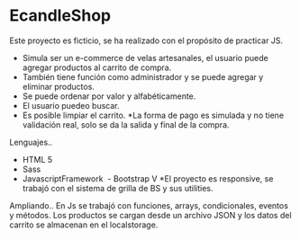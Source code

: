 # EcandleShop
Este proyecto es ficticio, se ha realizado con el propósito de practicar JS. 
- Simula ser un e-commerce de velas artesanales, el usuario puede agregar productos al carrito de compra. 
- También tiene función como administrador y se puede agregar y eliminar productos. 
- Se puede ordenar por valor y alfabéticamente. 
- El usuario puedeo buscar.
- Es posible limpiar el carrito. 
*La forma de pago es simulada y no tiene validación real, solo se da la salida y final de la compra. 

Lenguajes..
- HTML 5
- Sass 
- JavascriptFramework
 - Bootstrap V
*El proyecto es responsive, se trabajó con el sistema de grilla de BS y sus utilities. 

Ampliando.. 
En Js se trabajó con funciones, arrays, condicionales, eventos y métodos. Los productos se cargan desde un archivo JSON y los datos del carrito se almacenan en el localstorage.
